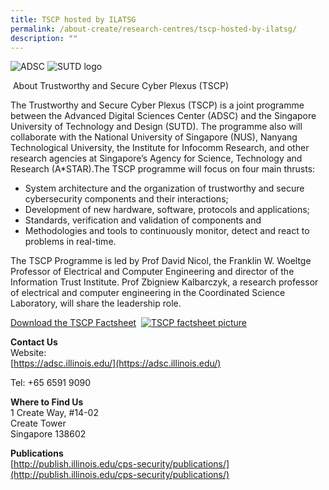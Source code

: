 ```yaml
---
title: TSCP hosted by ILATSG
permalink: /about-create/research-centres/tscp-hosted-by-ilatsg/
description: ""
---
```


![ADSC](https://www.create.edu.sg/images/default-source/default-album/adsc.png?sfvrsn=2b39cb32_3 "ADSC") ![SUTD logo](https://www.create.edu.sg/images/default-source/default-album/stud_logo_large.jpg?sfvrsn=4f39cb32_2 "stud_logo_large")

 About Trustworthy and Secure Cyber Plexus (TSCP) 

The Trustworthy and Secure Cyber Plexus (TSCP) is a joint programme between the Advanced Digital Sciences Center (ADSC) and the Singapore University of Technology and Design (SUTD). The programme also will collaborate with the National University of Singapore (NUS), Nanyang Technological University, the Institute for Infocomm Research, and other research agencies at Singapore’s Agency for Science, Technology and Research (A\*STAR).The TSCP programme will focus on four main thrusts:

*   System architecture and the organization of trustworthy and secure cybersecurity components and their interactions;
*   Development of new hardware, software, protocols and applications;
*   Standards, verification and validation of components and
*   Methodologies and tools to continuously monitor, detect and react to problems in real-time.

The TSCP Programme is led by Prof David Nicol, the Franklin W. Woeltge Professor of Electrical and Computer Engineering and director of the Information Trust Institute. Prof Zbigniew Kalbarczyk, a research professor of electrical and computer engineering in the Coordinated Science Laboratory, will share the leadership role.



[Download the TSCP Factsheet]()
 [![TSCP factsheet picture](https://www.create.edu.sg/images/default-source/default-album/tscp-factsheet-pic.jpg?sfvrsn=ba39cb32_2 "TSCP factsheet pic")](https://www.create.edu.sg/docs/default-source/default-document-library/tscp-factsheet-(nrf-edited).pdf?sfvrsn=de39cb32_0)

**Contact Us**  
Website:  
[https://adsc.illinois.edu/](https://adsc.illinois.edu/)

Tel: +65 6591 9090

**Where to Find Us**  
1 Create Way, #14-02  
Create Tower  
Singapore 138602

**Publications**  
[http://publish.illinois.edu/cps-security/publications/](http://publish.illinois.edu/cps-security/publications/)